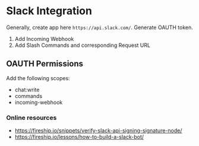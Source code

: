 # Slack Integration

Generally, create app here `https://api.slack.com/`. Generate OAUTH token.

1. Add Incoming Webhook
2. Add Slash Commands and corresponding Request URL

## OAUTH Permissions
Add the following scopes:
* chat:write
* commands
* incoming-webhook

### Online resources
* https://fireship.io/snippets/verify-slack-api-signing-signature-node/
* https://fireship.io/lessons/how-to-build-a-slack-bot/
